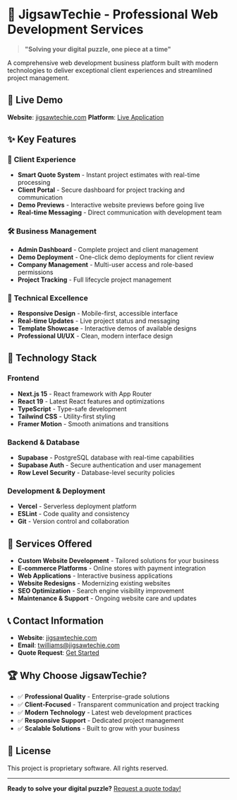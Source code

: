 # 🧩 JigsawTechie - Professional Web Development Services

> **"Solving your digital puzzle, one piece at a time"**

<!-- Updated: Email text overflow fix deployed -->

A comprehensive web development business platform built with modern technologies to deliver exceptional client experiences and streamlined project management.

## 🌟 Live Demo

**Website**: [jigsawtechie.com](https://jigsawtechie.com)
**Platform**: [Live Application](https://jigsaw-techie-website.vercel.app)

## ✨ Key Features

### 🎯 **Client Experience**

- **Smart Quote System** - Instant project estimates with real-time processing
- **Client Portal** - Secure dashboard for project tracking and communication
- **Demo Previews** - Interactive website previews before going live
- **Real-time Messaging** - Direct communication with development team

### 🛠️ **Business Management**

- **Admin Dashboard** - Complete project and client management
- **Demo Deployment** - One-click demo deployments for client review
- **Company Management** - Multi-user access and role-based permissions
- **Project Tracking** - Full lifecycle project management

### 🎨 **Technical Excellence**

- **Responsive Design** - Mobile-first, accessible interface
- **Real-time Updates** - Live project status and messaging
- **Template Showcase** - Interactive demos of available designs
- **Professional UI/UX** - Clean, modern interface design

## 🚀 Technology Stack

### **Frontend**

- **Next.js 15** - React framework with App Router
- **React 19** - Latest React features and optimizations
- **TypeScript** - Type-safe development
- **Tailwind CSS** - Utility-first styling
- **Framer Motion** - Smooth animations and transitions

### **Backend & Database**

- **Supabase** - PostgreSQL database with real-time capabilities
- **Supabase Auth** - Secure authentication and user management
- **Row Level Security** - Database-level security policies

### **Development & Deployment**

- **Vercel** - Serverless deployment platform
- **ESLint** - Code quality and consistency
- **Git** - Version control and collaboration

## 🎯 Services Offered

- **Custom Website Development** - Tailored solutions for your business
- **E-commerce Platforms** - Online stores with payment integration
- **Web Applications** - Interactive business applications
- **Website Redesigns** - Modernizing existing websites
- **SEO Optimization** - Search engine visibility improvement
- **Maintenance & Support** - Ongoing website care and updates

## 📞 Contact Information

- **Website**: [jigsawtechie.com](https://jigsawtechie.com)
- **Email**: [twilliams@jigsawtechie.com](mailto:twilliams@jigsawtechie.com)
- **Quote Request**: [Get Started](https://jigsaw-techie-website.vercel.app/quote)

## 🏆 Why Choose JigsawTechie?

- ✅ **Professional Quality** - Enterprise-grade solutions
- ✅ **Client-Focused** - Transparent communication and project tracking
- ✅ **Modern Technology** - Latest web development practices
- ✅ **Responsive Support** - Dedicated project management
- ✅ **Scalable Solutions** - Built to grow with your business

## 📄 License

This project is proprietary software. All rights reserved.

---

**Ready to solve your digital puzzle?** [Request a quote today!](https://jigsaw-techie-website.vercel.app/quote)
